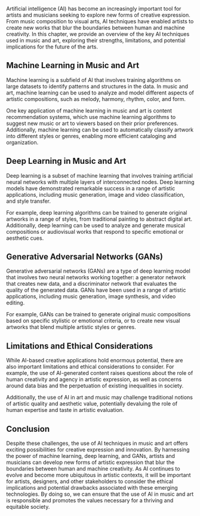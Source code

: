 

Artificial intelligence (AI) has become an increasingly important tool for artists and musicians seeking to explore new forms of creative expression. From music composition to visual arts, AI techniques have enabled artists to create new works that blur the boundaries between human and machine creativity. In this chapter, we provide an overview of the key AI techniques used in music and art, exploring their strengths, limitations, and potential implications for the future of the arts.

Machine Learning in Music and Art
---------------------------------

Machine learning is a subfield of AI that involves training algorithms on large datasets to identify patterns and structures in the data. In music and art, machine learning can be used to analyze and model different aspects of artistic compositions, such as melody, harmony, rhythm, color, and form.

One key application of machine learning in music and art is content recommendation systems, which use machine learning algorithms to suggest new music or art to viewers based on their prior preferences. Additionally, machine learning can be used to automatically classify artwork into different styles or genres, enabling more efficient cataloging and organization.

Deep Learning in Music and Art
------------------------------

Deep learning is a subset of machine learning that involves training artificial neural networks with multiple layers of interconnected nodes. Deep learning models have demonstrated remarkable success in a range of artistic applications, including music generation, image and video classification, and style transfer.

For example, deep learning algorithms can be trained to generate original artworks in a range of styles, from traditional painting to abstract digital art. Additionally, deep learning can be used to analyze and generate musical compositions or audiovisual works that respond to specific emotional or aesthetic cues.

Generative Adversarial Networks (GANs)
--------------------------------------

Generative adversarial networks (GANs) are a type of deep learning model that involves two neural networks working together: a generator network that creates new data, and a discriminator network that evaluates the quality of the generated data. GANs have been used in a range of artistic applications, including music generation, image synthesis, and video editing.

For example, GANs can be trained to generate original music compositions based on specific stylistic or emotional criteria, or to create new visual artworks that blend multiple artistic styles or genres.

Limitations and Ethical Considerations
--------------------------------------

While AI-based creative applications hold enormous potential, there are also important limitations and ethical considerations to consider. For example, the use of AI-generated content raises questions about the role of human creativity and agency in artistic expression, as well as concerns around data bias and the perpetuation of existing inequalities in society.

Additionally, the use of AI in art and music may challenge traditional notions of artistic quality and aesthetic value, potentially devaluing the role of human expertise and taste in artistic evaluation.

Conclusion
----------

Despite these challenges, the use of AI techniques in music and art offers exciting possibilities for creative expression and innovation. By harnessing the power of machine learning, deep learning, and GANs, artists and musicians can develop new forms of artistic expression that blur the boundaries between human and machine creativity. As AI continues to evolve and become more ubiquitous in artistic contexts, it will be important for artists, designers, and other stakeholders to consider the ethical implications and potential drawbacks associated with these emerging technologies. By doing so, we can ensure that the use of AI in music and art is responsible and promotes the values necessary for a thriving and equitable society.
